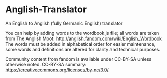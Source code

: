 # Anglish-Translator
An English to Anglish (fully Germanic English) translator

You can help by adding words to the wordbook.js file; all words are taken from The Anglish Moot: http://anglish.fandom.com/wiki/English_Wordbook
The words must be added in alphabetical order for easier maintenance, some words and definitions are altered for clarity and technical purposes.

Community content from fandom is available under CC-BY-SA unless otherwise noted.
CC-BY-SA summary: https://creativecommons.org/licenses/by-nc/3.0/

